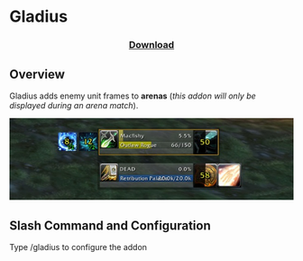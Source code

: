 # Gladius

<h3 align="center"> <a href=https://github.com/Orbinya/World-of-Warcraft/raw/master/Addons/Gladius/Gladius.zip>Download</a> </h3>

## Overview

Gladius adds enemy unit frames to **arenas** (*this addon will only be displayed during an arena match*). 

<p align="center"> <img src="https://raw.githubusercontent.com/Orbinya/World-of-Warcraft/master/Images/Gladius.jpg" /> </p>

## Slash Command and Configuration
Type /gladius to configure the addon
